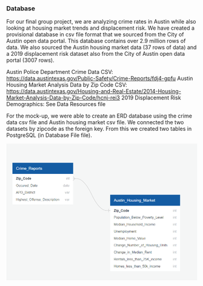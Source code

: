 ### Database

For our final group project, we are analyzing crime rates in Austin while also looking at housing market trends and displacement risk. We have created a provisional database in csv file format that we sourced from the City of Austin open data portal. This database contains over 2.9 million rows of data. We also sourced the Austin housing market data (37 rows of data) and a 2019 displacement risk dataset also from the City of Austin open data portal (3007 rows).

Austin Police Department Crime Data CSV: https://data.austintexas.gov/Public-Safety/Crime-Reports/fdj4-gpfu
Austin Housing Market Analysis Data by Zip Code CSV: https://data.austintexas.gov/Housing-and-Real-Estate/2014-Housing-Market-Analysis-Data-by-Zip-Code/hcnj-rei3
2019 Displacement Risk Demographics: See Data Resources file

For the mock-up, we were able to create an ERD database using the crime data csv file and Austin housing market csv file. We connected the two datasets by zipcode as the foreign key. From this we created two tables in PostgreSQL (in Database File file).

![Alt Text](https://github.com/boggesstristyn/bootcamp-project/blob/Lauren/Database%20File/ERD%20Database.png)
